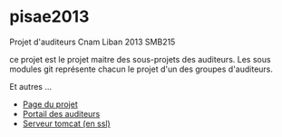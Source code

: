 pisae2013
=========

Projet d'auditeurs Cnam Liban 2013 SMB215

ce projet est le projet maitre des sous-projets des auditeurs. Les sous modules git représente chacun le projet d'un des groupes d'auditeurs.


Et autres ...

+ [Page du projet](http://projet.cofares.net)
+ [Portail des auditeurs](http://wiki.cofares.net)
+ [Serveur tomcat (en ssl)](https://smb.cofares.net)
